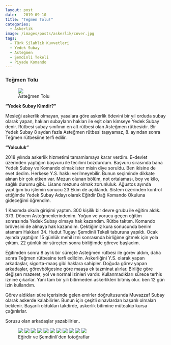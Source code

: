 ```yaml
---
layout: post
date:   2019-09-10
title: "Teğmen Tolu!"
categories:
  - Askerlik
image: /images/posts/askerlik/cover.jpg
tags:
  - Türk Silahlık Kuvvetleri
  - Yedek Subay
  - Asteğmen
  - Şemdinli Tekeli
  - Piyade Komando
---
```


### Teğmen Tolu

<figure class="figure">
    <a href="/images/posts/askerlik/foto1.jpg"><img src="/images/posts/askerlik/foto1.jpg"></a>
    <figcaption>Asteğmen Tolu</figcaption>
</figure>

<strong> “Yedek Subay Kimdir?” </strong>

Mesleği askerlik olmayan, yasalara göre askerlik ödevini bir yıl orduda subay olarak yapan, hakları subayların hakları ile eşit olan kimseye Yedek Subay denir. Rütbesi subay sınıfının en alt rütbesi olan Asteğmen rütbesidir. Bir Yedek Subay 8 aydan fazla Asteğmen rütbesi taşıyamaz, 8. ayından sonra Teğmen rütbesiine terfi edilir.

<strong> “Yolculuk” </strong>

2018 yılında askerlik hizmetimi tamamlamaya karar verdim. E-devlet üzerinden yaptığım başvuru ile tecilimi bozdurdum. Başvuru sırasında bana Yedek Subay ve Komando olmak ister misin diye soruldu. Ben ikisine de evet dedim. Herkese Y.S. hakkı verilmeyebilir. Bunun seçiminde dikkate alınan bir çok etken var. Mezun olunan bölüm, not ortalaması, boy ve kilo, sağlık durumu gibi.. Lisans mezunu olmak zorunluluk. Ağustos ayında yaptığım bu işlemin sonucu 23 Ekim de açıklandı. Sistem üzerinden kontrol ettiğimde Yedek Subay Adayı olarak Eğirdir Dağ Komando Okuluna gideceğimi öğrendim.

1 Kasımda okula girişimi yaptım. 300 kişilik bir devre grubu ile eğitim aldık. 373. Dönem Asteğmenlerindenim. Yoğun ve yorucu geçen eğitim sonrasında Yedek Subay olmaya hak kazandım. Rütbe taktım. Komando brövesini de almaya hak kazandım. Çektiğimiz kura sonucunda benim atamam Hakkari 34. Hudut Tugayı Şemdinli Tekeli taburuna yapıldı. Ocak ayında yaptığım 15 günlük mehil izni sonrasında birliğime gitmek için yola çıktım. 22 günlük bir süreçten sonra birliğimde göreve başladım. 

Eğitimden sonra 8 aylık bir süreçte Asteğmen rütbesi ile görev aldım, daha sonra Teğmen rütbesine terfi edildim. Askerliğini Y.S. olarak yapan arkadaşlar, sigorta-maaş gibi haklara sahipler. Doğuda görev yapan arkadaşlar, görevbölgesine göre maaşa ek tazminat alırlar. Birliğe göre değişen mazeret, yol ve normal izinleri vardır. Kullanmadıkları sürece terhis iznine çıkarlar. Yani tam bir yılı bitirmeden askerlikleri bitmiş olur. ben 12 gün izin kullandım.

Görev aldıkları süre içerisinde gelen emirler doğrultusunda Muvazzaf Subay olarak askerde kalabilirler. Bunun için çeşitli sınavlardan başarılı olmaları beklenir. Başarılı oldukları takdirde, askerlik bitimine müteakip kursa çağırılırlar.

Sorusu olan arkadaşlar yazabilirler..




<figure class="half">
    <a href="/images/posts/askerlik/foto2.jpg"><img src="/images/posts/askerlik/foto2.jpg"></a>
    <a href="/images/posts/askerlik/foto3.jpg"><img src="/images/posts/askerlik/foto3.jpg"></a>
    <a href="/images/posts/askerlik/foto4.jpg"><img src="/images/posts/askerlik/foto4.jpg"></a>
    <a href="/images/posts/askerlik/foto5.jpg"><img src="/images/posts/askerlik/foto5.jpg"></a>
    <a href="/images/posts/askerlik/foto6.jpg"><img src="/images/posts/askerlik/foto6.jpg"></a>
    <a href="/images/posts/askerlik/foto7.jpg"><img src="/images/posts/askerlik/foto7.jpg"></a>
    <a href="/images/posts/askerlik/foto8.jpg"><img src="/images/posts/askerlik/foto8.jpg"></a>
    <a href="/images/posts/askerlik/foto9.jpg"><img src="/images/posts/askerlik/foto9.jpg"></a>
    <a href="/images/posts/askerlik/foto10.jpg"><img src="/images/posts/askerlik/foto10.jpg"></a>
    <a href="/images/posts/askerlik/foto11.jpg"><img src="/images/posts/askerlik/foto11.jpg"></a>
    <a href="/images/posts/askerlik/foto12.jpg"><img src="/images/posts/askerlik/foto12.jpg"></a>
    <figcaption>Eğirdir ve Şemdinli'den fotoğraflar</figcaption>
</figure>